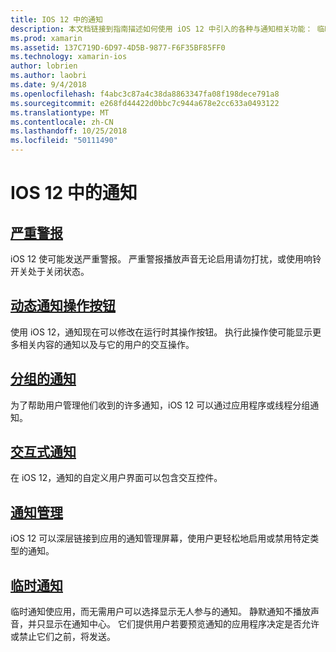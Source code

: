 ```yaml
---
title: IOS 12 中的通知
description: 本文档链接到指南描述如何使用 iOS 12 中引入的各种与通知相关功能： 临时通知分组的通知，通知管理、 交互式通知、 动态通知操作按钮和严重警报。
ms.prod: xamarin
ms.assetid: 137C719D-6D97-4D5B-9877-F6F35BF85FF0
ms.technology: xamarin-ios
author: lobrien
ms.author: laobri
ms.date: 9/4/2018
ms.openlocfilehash: f4abc3c87a4c38da8863347fa08f198dece791a8
ms.sourcegitcommit: e268fd44422d0bbc7c944a678e2cc633a0493122
ms.translationtype: MT
ms.contentlocale: zh-CN
ms.lasthandoff: 10/25/2018
ms.locfileid: "50111490"
---
```

# <a name="notifications-in-ios-12"></a>IOS 12 中的通知

## <a name="critical-alertscritical-alertsmd"></a>[严重警报](critical-alerts.md)

iOS 12 使可能发送严重警报。 严重警报播放声音无论启用请勿打扰，或使用响铃开关处于关闭状态。

## <a name="dynamic-notification-action-buttonsdynamic-actionsmd"></a>[动态通知操作按钮](dynamic-actions.md)

使用 iOS 12，通知现在可以修改在运行时其操作按钮。
执行此操作使可能显示更多相关内容的通知以及与它的用户的交互操作。

## <a name="grouped-notificationsgroupedmd"></a>[分组的通知](grouped.md)

为了帮助用户管理他们收到的许多通知，iOS 12 可以通过应用程序或线程分组通知。

## <a name="interactive-notificationsinteractivemd"></a>[交互式通知](interactive.md)

在 iOS 12，通知的自定义用户界面可以包含交互控件。

## <a name="notification-managementmanagementmd"></a>[通知管理](management.md)

iOS 12 可以深层链接到应用的通知管理屏幕，使用户更轻松地启用或禁用特定类型的通知。

## <a name="provisional-notificationsprovisionalmd"></a>[临时通知](provisional.md)

临时通知使应用，而无需用户可以选择显示无人参与的通知。 静默通知不播放声音，并只显示在通知中心。 它们提供用户若要预览通知的应用程序决定是否允许或禁止它们之前，将发送。
